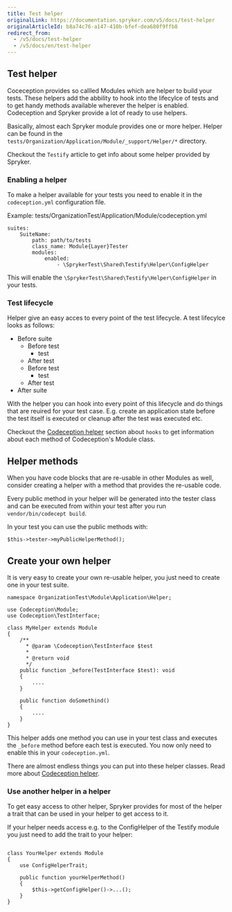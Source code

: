 ```yaml
---
title: Test helper
originalLink: https://documentation.spryker.com/v5/docs/test-helper
originalArticleId: b8a74c76-a147-410b-bfef-dea680f9ffb8
redirect_from:
  - /v5/docs/test-helper
  - /v5/docs/en/test-helper
---
```


## Test helper
Coceception provides so callled Modules which are helper to build your tests. These helpers add the abbility to hook into the lifecylce of tests and to get handy methods available wherever the helper is enabled. Codeception and Spryker provide a lot of ready to use helpers. 

Basically, almost each Spryker module provides one or more helper. Helper can be found in the `tests/Organization/Application/Module/_support/Helper/*` directory.

Checkout the `Testify` article to get info about some helper provided by Spryker.

### Enabling a helper
To make a helper available for your tests you need to enable it in the `codeception.yml` configuration file.

Example:
tests/OrganizationTest/Application/Module/codeception.yml
```
suites:
    SuiteName:
        path: path/to/tests
        class_name: Module{Layer}Tester
        modules:
            enabled:
                - \SprykerTest\Shared\Testify\Helper\ConfigHelper
```
This will enable the `\SprykerTest\Shared\Testify\Helper\ConfigHelper` in your tests.

### Test lifecycle
Helper give an easy acces to every point of the test lifecycle. A test lifecylce looks as follows:

- Before suite
    - Before test
        - test
    - After test
    - Before test
        - test
    - After test
- After suite

With the helper you can hook into every point of this lifecycle and do things that are reuired for your test case. E.g. create an application state before the test itself is executed or cleanup after the test was executed etc.

Checkout the [Codeception helper](https://codeception.com/docs/06-ModulesAndHelpers) section about `hooks` to get information about each method of Codeception's Module class.

## Helper methods
When you have code blocks that are re-usable in other Modules as well, consider creating a helper with a method that provides the re-usable code.

Every public method in your helper will be generated into the tester class and can be executed from within your test after you run `vendor/bin/codecept build`. 

In your test you can use the public methods with:
```
$this->tester->myPublicHelperMethod();
```

## Create your own helper
It is very easy to create your own re-usable helper, you just need to create one in your test suite.
```
namespace OrganizationTest\Module\Application\Helper;

use Codeception\Module;
use Codeception\TestInterface;

class MyHelper extends Module
{
    /**
      * @param \Codeception\TestInterface $test
      *
      * @return void
      */
    public function _before(TestInterface $test): void
    {
        ....
    }
    
    public function doSomethind()
    {
        ....
    }
}
```

This helper adds one method you can use in your test class and executes the `_before` method before each test is executed. You now only need to enable this in your `codeception.yml`.

There are almost endless things you can put into these helper classes. Read more about [Codeception helper](https://codeception.com/docs/06-ModulesAndHelpers).

### Use another helper in a helper
To get easy access to other helper, Spryker provides for most of the helper a trait that can be used in your helper to get access to it.

If your helper needs access e.g. to the ConfigHelper of the Testify module you just need to add the trait to your helper:

```

class YourHelper extends Module
{
    use ConfigHelperTrait;
    
    public function yourHelperMethod()
    {
        $this->getConfigHelper()->...();
    }
}
```


